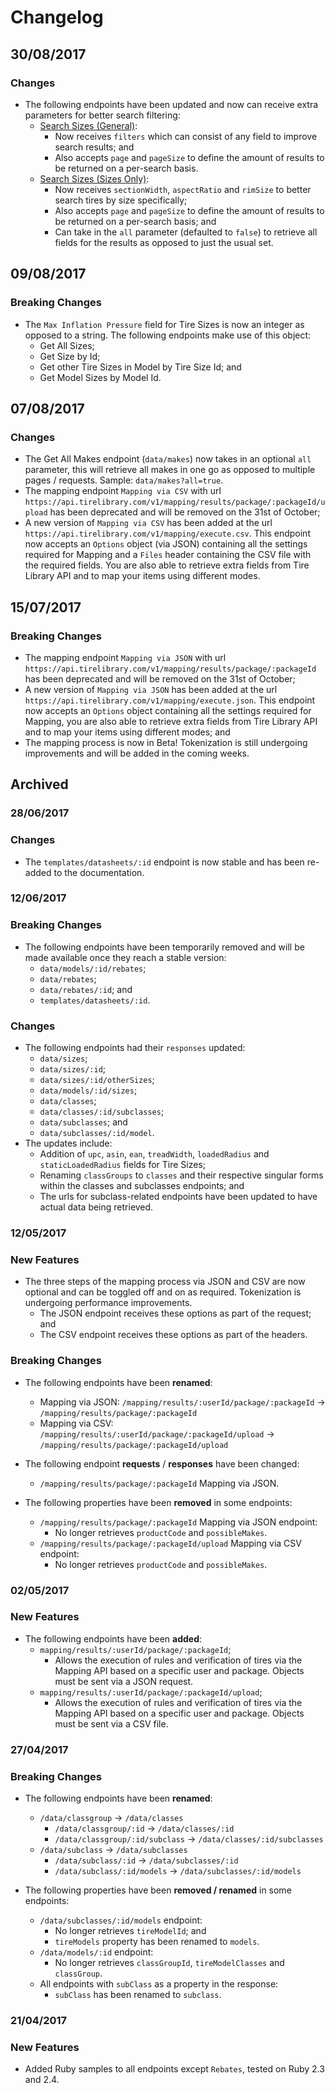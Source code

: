 # Changelog

## 30/08/2017

### Changes

* The following endpoints have been updated and now can receive extra parameters for better search filtering:
  * [Search Sizes (General)](https://developer.tirelibrary.com/#search-sizes-general-):
    * Now receives `filters` which can consist of any field to improve search results; and
    * Also accepts `page` and `pageSize` to define the amount of results to be returned on a per-search basis.
  * [Search Sizes (Sizes Only)](https://developer.tirelibrary.com/#search-sizes-sizes-only-):
    * Now receives `sectionWidth`, `aspectRatio` and `rimSize` to better search tires by size specifically;
    * Also accepts `page` and `pageSize` to define the amount of results to be returned on a per-search basis; and
    * Can take in the `all` parameter (defaulted to `false`) to retrieve all fields for the results as opposed to just the usual set.

## 09/08/2017

### Breaking Changes

* The `Max Inflation Pressure` field for Tire Sizes is now an integer as opposed to a string. The following endpoints make use of this object:
  * Get All Sizes;
  * Get Size by Id;
  * Get other Tire Sizes in Model by Tire Size Id; and
  * Get Model Sizes by Model Id.

## 07/08/2017

### Changes

* The Get All Makes endpoint (`data/makes`) now takes in an optional `all` parameter, this will retrieve all makes in one go as opposed to multiple pages / requests. Sample: `data/makes?all=true`.
* The mapping endpoint `Mapping via CSV` with url `https://api.tirelibrary.com/v1/mapping/results/package/:packageId/upload` has been deprecated and will be removed on the 31st of October;
* A new version of `Mapping via CSV` has been added at the url `https://api.tirelibrary.com/v1/mapping/execute.csv`. This endpoint now accepts an `Options` object (via JSON) containing all the settings required for Mapping and a `Files` header containing the CSV file with the required fields. You are also able to retrieve extra fields from Tire Library API and to map your items using different modes.

## 15/07/2017

### Breaking Changes

* The mapping endpoint `Mapping via JSON` with url `https://api.tirelibrary.com/v1/mapping/results/package/:packageId` has been deprecated and will be removed on the 31st of October;
* A new version of `Mapping via JSON` has been added at the url `https://api.tirelibrary.com/v1/mapping/execute.json`. This endpoint now accepts an `Options` object containing all the settings required for Mapping, you are also able to retrieve extra fields from Tire Library API and to map your items using different modes; and
* The mapping process is now in Beta! Tokenization is still undergoing improvements and will be added in the coming weeks.

## Archived
### 28/06/2017

### Changes

* The `templates/datasheets/:id` endpoint is now stable and has been re-added to the documentation.

### 12/06/2017

### Breaking Changes

* The following endpoints have been temporarily removed and will be made available once they reach a stable version:
  * `data/models/:id/rebates`;
  * `data/rebates`;
  * `data/rebates/:id`; and
  * `templates/datasheets/:id`.

### Changes

* The following endpoints had their `responses` updated:
  * `data/sizes`;
  * `data/sizes/:id`;
  * `data/sizes/:id/otherSizes`;
  * `data/models/:id/sizes`;
  * `data/classes`;
  * `data/classes/:id/subclasses`;
  * `data/subclasses`; and
  * `data/subclasses/:id/model`.
* The updates include:
  * Addition of `upc`, `asin`, `ean`, `treadWidth`, `loadedRadius` and `staticLoadedRadius` fields for Tire Sizes;
  * Renaming `classGroups` to `classes` and their respective singular forms within the classes and subclasses endpoints; and
  * The urls for subclass-related endpoints have been updated to have actual data being retrieved.

### 12/05/2017

### New Features

* The three steps of the mapping process via JSON and CSV are now optional and can be toggled off and on as required. Tokenization is undergoing performance improvements.
  * The JSON endpoint receives these options as part of the request; and
  * The CSV endpoint receives these options as part of the headers.

### Breaking Changes

* The following endpoints have been **renamed**:
  * Mapping via JSON: `/mapping/results/:userId/package/:packageId` -> `/mapping/results/package/:packageId`
  * Mapping via CSV: `/mapping/results/:userId/package/:packageId/upload` -> `/mapping/results/package/:packageId/upload`

* The following endpoint **requests** / **responses** have been changed:
  * `/mapping/results/package/:packageId` Mapping via JSON.

* The following properties have been **removed** in some endpoints:
  * `/mapping/results/package/:packageId` Mapping via JSON endpoint:
    * No longer retrieves `productCode` and `possibleMakes`.
  * `/mapping/results/package/:packageId/upload` Mapping via CSV endpoint:
    * No longer retrieves `productCode` and `possibleMakes`.

### 02/05/2017

### New Features

* The following endpoints have been **added**:
  * `mapping/results/:userId/package/:packageId`;
    * Allows the execution of rules and verification of tires via the Mapping API based on a specific user and package. Objects must be sent via a JSON request.
  * `mapping/results/:userId/package/:packageId/upload`;
    * Allows the execution of rules and verification of tires via the Mapping API based on a specific user and package. Objects must be sent via a CSV file.

### 27/04/2017

### Breaking Changes

* The following endpoints have been **renamed**:
  * `/data/classgroup` -> `/data/classes`
    * `/data/classgroup/:id` -> `/data/classes/:id`
    * `/data/classgroup/:id/subclass` -> `/data/classes/:id/subclasses`
  * `/data/subclass` -> `/data/subclasses`
    * `/data/subclass/:id` -> `/data/subclasses/:id`
    * `/data/subclass/:id/models` -> `/data/subclasses/:id/models`

* The following properties have been **removed / renamed** in some endpoints:
  * `/data/subclasses/:id/models` endpoint:
    * No longer retrieves `tireModelId`; and
    * `tireModels` property has been renamed to `models`.
  * `/data/models/:id` endpoint:
    * No longer retrieves `classGroupId`, `tireModelClasses` and `classGroup`.
  * All endpoints with `subClass` as a property in the response:
    * `subClass` has been renamed to `subclass`.


### 21/04/2017

### New Features

* Added Ruby samples to all endpoints except `Rebates`, tested on Ruby 2.3 and 2.4.
